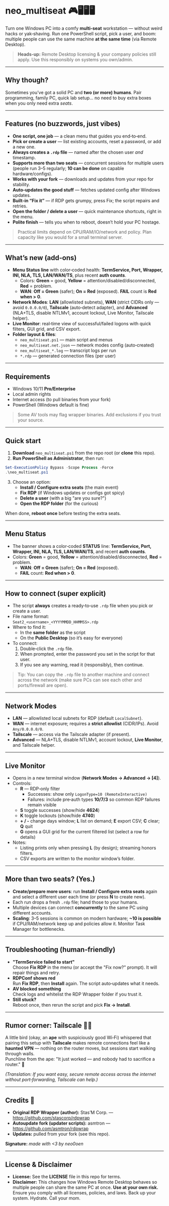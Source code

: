 # neo_multiseat 🎮🖥️🖥️🖥️

Turn one Windows PC into a comfy **multi‑seat** workstation — without weird hacks or yak‑shaving.
Run one PowerShell script, pick a user, and boom: multiple people can use the same machine **at the same time** (via Remote Desktop).

> **Heads‑up:** Remote Desktop licensing & your company policies still apply. Use this responsibly on systems you own/admin.

---

## Why though?

Sometimes you’ve got a solid PC and **two (or more) humans**. Pair programming, family PC, quick lab setup… no need to buy extra boxes when you only need extra *seats*.

---

## Features (no buzzwords, just vibes)

- **One script, one job** — a clean menu that guides you end‑to‑end.
- **Pick or create a user** — list existing accounts, reset a password, or add a new one.
- **Always creates a `.rdp` file** — named after the chosen user *and* timestamp.
- **Supports more than two seats** — concurrent sessions for multiple users (people run 3–5 regularly; **10 can be done** on capable hardware/configs).
- **Works with your fork** — downloads and updates from your repo for stability.
- **Auto‑updates the good stuff** — fetches updated config after Windows updates.
- **Built‑in “Fix it”** — if RDP gets grumpy, press Fix; the script repairs and retries.
- **Open the folder / delete a user** — quick maintenance shortcuts, right in the menu.
- **Polite finish** — tells you when to reboot, doesn’t hold your PC hostage.

> Practical limits depend on CPU/RAM/IO/network and policy. Plan capacity like you would for a small terminal server.

---

## What’s new (add‑ons)

- **Menu Status line** with color‑coded health: **TermService, Port, Wrapper, INI, NLA, TLS, LAN/WAN/TS**, plus recent **auth counts**.
  - Colors: **Green** = good, **Yellow** = attention/disabled/disconnected, **Red** = problem.
  - **WAN**: **Off = Green** (safer); **On = Red** (exposed). **FAIL** count is **Red when > 0**.
- **Network Modes**: **LAN** (allowlisted subnets), **WAN** (strict CIDRs only — avoid `0.0.0.0/0`), **Tailscale** (auto‑detect adapter), and **Advanced** (NLA+TLS, disable NTLMv1, account lockout, Live Monitor, Tailscale helper).
- **Live Monitor**: real‑time view of successful/failed logons with quick filters, GUI grid, and CSV export.
- **Folder layout & files**:
  - `neo_multiseat.ps1` — main script and menus
  - `neo_multiseat.net.json` — network modes config (auto‑created)
  - `neo_multiseat_*.log` — transcript logs per run
  - `*.rdp` — generated connection files (per user)

---

## Requirements

- Windows 10/11 **Pro/Enterprise**
- Local admin rights
- Internet access (to pull binaries from your fork)
- PowerShell (Windows default is fine)

> Some AV tools may flag wrapper binaries. Add exclusions if you trust your source.

---

## Quick start

1. **Download** `neo_multiseat.ps1` from the repo root (or **clone** this repo).  
2. **Run PowerShell as Administrator**, then run:

```powershell
Set-ExecutionPolicy Bypass -Scope Process -Force
.\neo_multiseat.ps1
```

3. Choose an option:
   - **Install / Configure extra seats** (the main event)  
   - **Fix RDP** (if Windows updates or configs got spicy)  
   - **Delete a user** (with a big "are you sure?")  
   - **Open the RDP folder** (for the curious)

When done, **reboot once** before testing the extra seats.

---

## Menu Status

- The banner shows a color‑coded **STATUS** line: **TermService, Port, Wrapper, INI, NLA, TLS, LAN/WAN/TS**, and recent **auth counts**.
- Colors: **Green** = good, **Yellow** = attention/disabled/disconnected, **Red** = problem.
  - **WAN**: **Off = Green** (safer); **On = Red** (exposed).
  - **FAIL** count: **Red when > 0**.

---

## How to connect (super explicit)

- The script **always** creates a ready‑to‑use `.rdp` file when you pick or create a user.
- File name format:  
  `Seat2_<username>_<YYYYMMDD_HHMMSS>.rdp`
- Where to find it:
  - In the **same folder** as the script
  - On the **Public Desktop** (so it’s easy for everyone)
- To connect:
  1. Double‑click the `.rdp` file.
  2. When prompted, enter the password you set in the script for that user.
  3. If you see any warning, read it (responsibly), then continue.

> Tip: You can copy the `.rdp` file to another machine and connect across the network (make sure PCs can see each other and ports/firewall are open).

---

## Network Modes

- **LAN** — allowlisted local subnets for RDP (default `LocalSubnet`).
- **WAN** — internet exposure; requires a **strict allowlist** (CIDR/IPs). Avoid `Any/0.0.0.0/0`.
- **Tailscale** — access via the Tailscale adapter (if present).
- **Advanced** — NLA+TLS, disable NTLMv1, account lockout, **Live Monitor**, and Tailscale helper.

---

## Live Monitor

- Opens in a new terminal window (**Network Modes → Advanced → [4]**).
- Controls:
  - **R** — RDP‑only filter  
    - Successes: show only `LogonType=10 (RemoteInteractive)`  
    - Failures: include pre‑auth types **10/7/3** so common RDP failures remain visible
  - **S** toggle successes (show/hide **4624**)
  - **K** toggle lockouts (show/hide **4740**)
  - **+ / -** change days window; **L** list on demand; **E** export CSV; **C** clear; **Q** quit
  - **G** opens a GUI grid for the current filtered list (select a row for details)
- Notes:
  - Listing prints only when pressing **L** (by design); streaming honors filters.
  - CSV exports are written to the monitor window’s folder.

---

## More than two seats? (Yes.)

- **Create/prepare more users**: run **Install / Configure extra seats** again and select a different user each time (or press **N** to create new).  
- Each run drops a fresh `.rdp` file; hand those to your humans.  
- Multiple devices can connect **concurrently** to the same PC using different accounts.  
- **Scaling**: 3–5 sessions is common on modern hardware; **~10 is possible** if CPU/RAM/network keep up and policies allow it. Monitor Task Manager for bottlenecks.

---

## Troubleshooting (human‑friendly)

- **"TermService failed to start"**  
  Choose **Fix RDP** in the menu (or accept the "Fix now?" prompt). It will repair things and retry.
- **RDPConf shows red**  
  Run **Fix RDP**, then **Install** again. The script auto‑updates what it needs.
- **AV blocked something**  
  Check logs and whitelist the RDP Wrapper folder if you trust it.
- **Still stuck?**  
  Reboot once, then rerun the script and pick **Fix → Install**.

---

## Rumor corner: Tailscale 🐒💨

A little bird (okay, an **ape** with suspiciously good Wi‑Fi) whispered that pairing this setup with **Tailscale** makes remote connections feel like a **haunted VPN** — nothing on the router moves, but sessions start walking through walls.  
Punchline from the ape: "It just worked — and nobody had to sacrifice a router." 🍌

*(Translation: If you want easy, secure remote access across the internet without port‑forwarding, Tailscale can help.)*

---

## Credits 🙌

- **Original RDP Wrapper (author):** Stas’M Corp. — https://github.com/stascorp/rdpwrap  
- **Autoupdate fork (updater scripts):** asmtron — https://github.com/asmtron/rdpwrap  
- **Updates:** pulled from your fork (see this repo).

**Signature:** *made with <3 by neo0oen*

---

## License & Disclaimer

- **License:** See the **LICENSE** file in this repo for terms.
- **Disclaimer:** This changes how Windows Remote Desktop behaves so multiple people can share the same PC at once. **Use at your own risk.** Ensure you comply with all licenses, policies, and laws. Back up your system. Hydrate. Call your mom.
